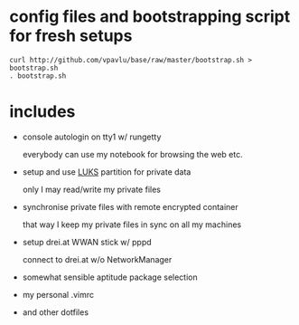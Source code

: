 # config files and bootstrapping script for fresh setups

    curl http://github.com/vpavlu/base/raw/master/bootstrap.sh > bootstrap.sh
    . bootstrap.sh

# includes
 - console autologin on tty1 w/ rungetty

   everybody can use my notebook for browsing the web etc.

 - setup and use [LUKS][1] partition for private data

   only I may read/write my private files

 - synchronise private files with remote encrypted container

   that way I keep my private files in sync on all my machines

 - setup drei.at WWAN stick w/ pppd

   connect to drei.at w/o NetworkManager

 - somewhat sensible aptitude package selection

 - my personal .vimrc

 - and other dotfiles


[1]: [http://code.google.com/p/cryptsetup/] "LUKS"
